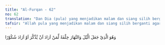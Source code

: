 ```yaml
---
title: "Al-Furqan - 62"
no: 62
translation: "Dan Dia (pula) yang menjadikan malam dan siang silih berganti bagi orang yang ingin mengambil pelajaran atau yang ingin bersyukur."
tafsir: "Allah pula yang menjadikan malam dan siang silih berganti agar menjadi pelajaran bagi orang-orang yang selalu mengingat nikmat-Nya dan bertafakur tentang keajaiban ciptaan-Nya. Dengan demikian, timbul dorongan untuk mensyukuri nikmat-nikmat Allah itu. Jika seandainya malam dan siang tidak bergiliran, dan matahari terus saja bersinar, niscaya hal itu menimbulkan perasaan jemu atau bosan dan lelah karena tidak dapat beristirahat di malam hari. Demikian pula jika malam terus berlangsung tanpa diselingi dengan sinar matahari, niscaya membawa kerusakan bagi makhluk yang membutuhkannya. Adanya pergantian siang dan malam itu memberikan kesempatan untuk menyempurnakan kekurangan dalam ibadah yang sunah yaitu bilamana seseorang karena kesibukan bekerja pada siang harinya tidak sempat berdoa atau membaca wirid, maka dapat dilaksanakan pada malam harinya, seperti tersebut dalam sebuah hadis sahih:\n\nSesungguhnya Allah mengulurkan tangan-Nya di malam hari supaya orang yang berbuat dosa pada siang hari dapat bertobat dan mengulurkan tangan-Nya pada siang hari supaya dapat bertobat orang yang berdosa pada malam harinya, sampai matahari terbit dari tempat terbenamnya. (Riwayat Muslim dari Abu Musa). \n\nDiriwayatkan bahwa Umar bin Khaththab pernah salat Duha lama sekali. Tatkala beliau ditegur oleh salah seorang sahabat, beliau menjawab bahwa ia meninggalkan beberapa wirid hari ini, karena kesibukan, maka ia bermaksud mengganti kekurangan itu dengan salat Duha, lalu beliau membaca ayat 62 ini.\n\nMalam, siang, matahari, dan bulan merupakan empat nikmat Allah. Allah menciptakan malam sehingga manusia dapat beristirahat akibat gelapnya malam. Siang diciptakan oleh Allah dengan terbitnya matahari untuk bekerja. Allah menciptakan matahari dan bulan masing-masing mempunyai poros dan garis edarnya sendiri-sendiri. Tanpa kenal lelah, dan tidak pernah diam, semuanya terus beredar.\n\nPergantian siang dengan malam bisa hanya berupa perubahan terang menjadi gelap. Akan tetapi, secara psikologis pergantian dari terang menjadi gelap itu memberikan dampak suasana hati yang sama sekali berbeda dengan suasana siang. Berbagai percobaan telah dilakukan untuk mengamati bagaimana pengaruh psikis terhadap pekerja malam. Teramati gejala psikosomatis (gejala fisik yang disebabkan oleh penyebab psikis) mulai dari hanya mual-mual sampai yang agak berat yaitu depresi mental. Ini baru pengaruh jangka pendek terhadap fisik dan kejiwaan manusia. Pengaruh jangka panjang bisa memberikan efek yang lebih berat. Oleh sebab itu, Allah menggariskan malam untuk istirahat dan siang untuk bekerja. Jadi bekerja malam hari yang disebut lembur itu bertentangan dengan kodrat manusia seperti yang digariskan Allah.\n\nKondisi ini tak mengherankan karena pada siang hari bumi mendapatkan paparan (exposure) sinar tampak, mulai bergeser ke warna kuning saat matahari terbenam, bergeser ke infra-merah saat salat Isya, ke ultraviolet jika malam telah larut, dan mendekati gelombang gamma yang berbahaya mendekati subuh. Paparan ini yang menyebabkan manusia menderita psikosomatik jika tidak beristirahat dan terpaksa harus bekerja."
---
```


وَهُوَ الَّذِيْ جَعَلَ الَّيْلَ وَالنَّهَارَ خِلْفَةً لِّمَنْ اَرَادَ اَنْ يَّذَّكَّرَ اَوْ اَرَادَ شُكُوْرًا 
